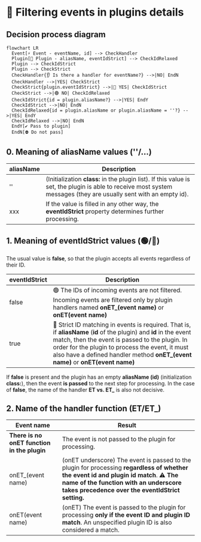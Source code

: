 # 🔺 Filtering events in plugins details

## Decision process diagram

```mermaid
flowchart LR
  Event[⚡ Event - eventName, id] --> CheckHandler
  Plugin[🧩 Plugin - aliasName, eventIdStrict] --> CheckIdRelaxed
  Plugin --> CheckIdStrict
  Plugin --> CheckStrict
  CheckHandler{👂 Is there a handler for eventName?} -->|NO| EndN
  CheckHandler -->|YES| CheckStrict
  CheckStrict{plugin.eventIdStrict} -->|🔺 YES| CheckIdStrict
  CheckStrict -->|🟢 NO| CheckIdRelaxed
  CheckIdStrict{id = plugin.aliasName?} -->|YES| EndY
  CheckIdStrict -->|NO| EndN
  CheckIdRelaxed{id = plugin.aliasName or plugin.aliasName = ''?} -->|YES| EndY
  CheckIdRelaxed -->|NO| EndN
  EndY[✔️ Pass to plugin]
  EndN[⛔ Do not pass]
```

## 0. Meaning of aliasName values (''/...)

| aliasName | Description |
|---|---|
| '' | (Initialization **class:** in the plugin list). If this value is set, the plugin is able to receive most system messages (they are usually sent with an empty id). |
| xxx | If the value is filled in any other way, the **eventIdStrict** property determines further processing. |

## 1. Meaning of eventIdStrict values (🟢/🔺)

The usual value is **false**, so that the plugin accepts all events regardless of their ID.

| eventIdStrict | Description |
|---|---|
| false | 🟢 The IDs of incoming events are not filtered. Incoming events are filtered only by plugin handlers named **onET_(event name)** or **onET(event name)** |
| true | 🔺 Strict ID matching in events is required. That is, if **aliasName** (**id** of the plugin) and **id** in the event match, then the event is passed to the plugin. In order for the plugin to process the event, it must also have a defined handler method **onET_(event name)** or **onET(event name)** |

If **false** is present and the plugin has an empty **aliasName (id)** (initialization **class:**), then the event **is passed** to the next step for processing. In the case of **false**, the name of the handler **ET vs. ET_** is also not decisive.

## 2. Name of the handler function (ET/ET_)

| Event name | Result |
|---|---|
| **There is no onET function in the plugin** | The event is not passed to the plugin for processing. |
| onET_(event name) | (onET underscore) The event is passed to the plugin for processing **regardless of whether the event id and plugin id match**. ⚠️ **The name of the function with an underscore takes precedence over the eventIdStrict setting.** |
| onET(event name) | (onET) The event is passed to the plugin for processing **only if the event ID and plugin ID match**. An unspecified plugin ID is also considered a match. |
